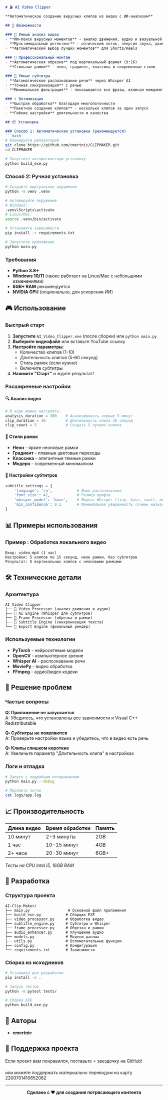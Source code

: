 ```markdown
# 🎬 AI Video Clipper

**Автоматическое создание вирусных клипов из видео с ИИ-анализом**

## 🚀 Возможности

### 🎯 Умный анализ видео
- **ИИ-поиск вирусных моментов** - анализ движения, аудио и визуальной активности
- **Мультимодальный детектинг** - оптический поток, энергия звука, движение объектов
- **Автоматический выбор лучших моментов** для Shorts/Reels

### 🎨 Профессиональный монтаж
- **Автоматическая обрезка** под вертикальный формат (9:16)
- **Стильные рамки** - неон, градиент, классика и современные стили

### 📝 Умные субтитры
- **Автоматическое распознавание речи** через Whisper AI
- **Точная синхронизация** с речью
- **Минимальная фильтрация** - показываются все фразы, включая междометия

### ⚡ Оптимизация
- **Быстрая обработка** благодаря многопоточности
- **Пакетное создание клипов** - несколько клипов за один запуск
- **Гибкие настройки** длительности и качества

## 📦 Установка

### Способ 1: Автоматическая установка (рекомендуется)
```bash
# Клонируйте репозиторий
git clone https://github.com/cmertnic/CLIPMAKER.git
cd CLIPMAKER

# Запустите автоматическую установку
python build_exe.py
```

### Способ 2: Ручная установка
```bash
# Создайте виртуальное окружение
python -m venv .venv

# Активируйте окружение
# Windows:
.venv\Scripts\activate
# Linux/Mac:
source .venv/bin/activate

# Установите зависимости
pip install -r requirements.txt

# Запустите приложение
python main.py
```

### Требования
- **Python 3.8+**
- **Windows 10/11** (также работает на Linux/Mac с небольшими изменениями)
- **8GB+ RAM** рекомендуется
- **NVIDIA GPU** (опционально, для ускорения ИИ)

## 🎮 Использование

### Быстрый старт
1. **Запустите** `AI_Video_Clipper.exe` (после сборки) или `python main.py`
2. **Выберите видеофайл** или вставьте YouTube ссылку
3. **Настройте параметры**:
   - Количество клипов (1-10)
   - Длительность клипов (5-60 секунд)
   - Стиль рамок (если нужно)
   - Включите субтитры
4. **Нажмите "Старт"** и ждите результат!

### Расширенные настройки

#### 🔍 Анализ видео
```python
# В коде можно настроить:
analysis_duration = 300    # Анализировать первые 5 минут
clip_duration = 30         # Длительность клипа 30 секунд
clip_count = 5             # Создать 5 лучших клипов
```

#### 🎨 Стили рамок
- **Неон** - яркие неоновые рамки
- **Градиент** - плавные цветовые переходы  
- **Классика** - элегантные темные рамки
- **Модерн** - современный минимализм

#### 📝 Настройки субтитров
```python
subtitle_settings = {
    'language': 'ru',           # Язык распознавания
    'font_size': 42,            # Размер шрифта
    'whisper_model': 'base',    # Модель Whisper (tiny, base, small, medium, large)
    'min_confidence': 0.1       # Минимальная уверенность (очень низкая для всех фраз)
}
```

## 📊 Примеры использования

### Пример : Обработка локального видео
```
Вход: video.mp4 (1 час)
Настройки: 5 клипов по 15 секунд, неон рамки, без субтитров  
Результат: 5 вертикальных клипов с неоновыми рамками
```

## 🛠️ Технические детали

### Архитектура
```
AI Video Clipper
├── 🎥 Video Processor (анализ движения и аудио)
├── 🤖 AI Engine (Whisper для субтитров)
├── 🎨 Frame Processor (обрезка и рамки)
├── 📝 Subtitle Engine (синхронизация текста)
└── 🚀 Export Engine (финальный рендер)
```

### Используемые технологии
- **PyTorch** - нейросетевые модели
- **OpenCV** - компьютерное зрение
- **Whisper AI** - распознавание речи
- **MoviePy** - видео обработка
- **FFmpeg** - аудио/видео кодеки

## 🐛 Решение проблем

### Частые вопросы

**Q: Приложение не запускается**  
A: Убедитесь, что установлены все зависимости и Visual C++ Redistributable

**Q: Субтитры не появляются**  
A: Проверьте настройки языка и убедитесь, что в видео есть речь

**Q: Клипы слишком короткие**  
A: Увеличьте параметр "Длительность клипа" в настройках

### Логи и отладка
```bash
# Запуск с подробным логированием
python main.py --debug

# Просмотр логов
cat logs/app.log
```

## 📈 Производительность

| Длина видео | Время обработки | Память |
|-------------|-----------------|---------|
| 10 минут    | 2-3 минуты      | 2GB     |
| 1 час       | 10-15 минут     | 4GB     |
| 2+ часа     | 20-30 минут     | 6GB+    |

*Тесты на CPU Intel i5, 16GB RAM*

## 🤝 Разработка

### Структура проекта
```
AI-Clip-Maker/
├── main.py                 # Основной файл приложения
├── build_exe.py           # Сборщик EXE
├── video_processor.py     # Обработка видео
├── subtitle_engine.py     # Субтитры и Whisper
├── frame_processor.py     # Обрезка и рамки
├── audio_enhancer.py      # Улучшение аудио
├── models.py              # Модели данных
├── utils.py               # Вспомогательные функции
├── config.py              # Конфигурация
└── requirements.txt       # Зависимости
```

### Сборка из исходников
```bash
# Установка для разработки
pip install -e .

# Запуск тестов
python -m pytest tests/

# Сборка EXE
python build_exe.py
```

## 👥 Авторы

- **cmertnic** 

## 🌟 Поддержка проекта

Если проект вам понравился, поставьте ⭐ звездочку на GitHub! 

или можете поддержать материально переводом на карту 2200701410652082

---

<div align="center">

**Сделано с ❤️ для создания потрясающего контента**

</div>
